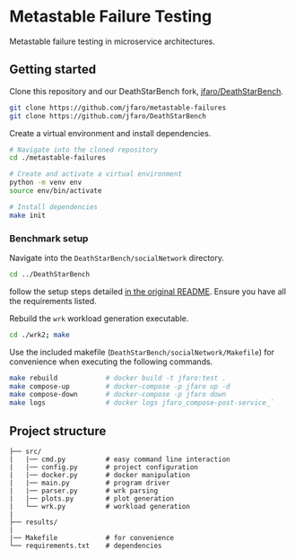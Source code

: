 # Metastable Failure Testing

Metastable failure testing in microservice architectures. 

## Getting started

Clone this repository and our DeathStarBench fork, [jfaro/DeathStarBench](https://github.com/jfaro/DeathStarBench).
```bash
git clone https://github.com/jfaro/metastable-failures
git clone https://github.com/jfaro/DeathStarBench
```

Create a virtual environment and install dependencies.
```bash
# Navigate into the cloned repository
cd ./metastable-failures

# Create and activate a virtual environment
python -m venv env
source env/bin/activate

# Install dependencies
make init
```

### Benchmark setup

Navigate into the `DeathStarBench/socialNetwork` directory.

```bash
cd ../DeathStarBench
```
follow the setup steps detailed [in the original README](https://github.com/jfaro/DeathStarBench/tree/master/socialNetwork). Ensure you have all the requirements listed.

Rebuild the `wrk` workload generation executable.
```bash
cd ./wrk2; make
```

Use the included makefile (`DeathStarBench/socialNetwork/Makefile`) for convenience when executing the following commands.

```bash
make rebuild            # docker build -t jfaro:test .
make compose-up         # docker-compose -p jfaro up -d
make compose-down       # docker-compose -p jfaro down
make logs               # docker logs jfaro_compose-post-service_`
```



###



## Project structure

```
├── src/
|   |── cmd.py          # easy command line interaction
|   |── config.py       # project configuration
|   |── docker.py       # docker manipulation
|   |── main.py         # program driver
|   |── parser.py       # wrk parsing
|   |── plots.py        # plot generation
|   └── wrk.py          # workload generation
|
├── results/
|
|── Makefile            # for convenience
└── requirements.txt    # dependencies
```